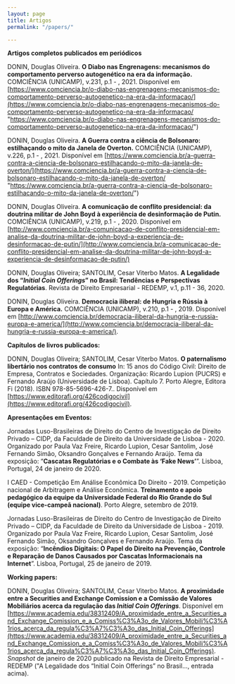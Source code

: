 ```yaml
---
layout: page
title: Artigos
permalink: "/papers/"

---
```

**Artigos completos publicados em periódicos**

DONIN, Douglas Oliveira. **O Diabo nas Engrenagens: mecanismos do comportamento perverso autogenético na era da informação.** COMCIÊNCIA (UNICAMP), v.231, p.1 - , 2021. Disponível em [https://www.comciencia.br/o-diabo-nas-engrenagens-mecanismos-do-comportamento-perverso-autogenetico-na-era-da-informacao/](https://www.comciencia.br/o-diabo-nas-engrenagens-mecanismos-do-comportamento-perverso-autogenetico-na-era-da-informacao/ "https://www.comciencia.br/o-diabo-nas-engrenagens-mecanismos-do-comportamento-perverso-autogenetico-na-era-da-informacao/")

DONIN, Douglas Oliveira. **A Guerra contra a ciência de Bolsonaro: estilhaçando o mito da Janela de Overton.** COMCIÊNCIA (UNICAMP), v.226, p.1 - , 2021. Disponível em [https://www.comciencia.br/a-guerra-contra-a-ciencia-de-bolsonaro-estilhacando-o-mito-da-janela-de-overton/](https://www.comciencia.br/a-guerra-contra-a-ciencia-de-bolsonaro-estilhacando-o-mito-da-janela-de-overton/ "https://www.comciencia.br/a-guerra-contra-a-ciencia-de-bolsonaro-estilhacando-o-mito-da-janela-de-overton/")

DONIN, Douglas Oliveira. **A comunicação de conflito presidencial: da doutrina militar de John Boyd à experiência de desinformação de Putin.** COMCIÊNCIA (UNICAMP), v.219, p.1 - , 2020. Disponível em [http://www.comciencia.br/a-comunicacao-de-conflito-presidencial-em-analise-da-doutrina-militar-de-john-boyd-a-experiencia-de-desinformacao-de-putin/](http://www.comciencia.br/a-comunicacao-de-conflito-presidencial-em-analise-da-doutrina-militar-de-john-boyd-a-experiencia-de-desinformacao-de-putin/)

DONIN, Douglas Oliveira; SANTOLIM, Cesar Viterbo Matos. **A Legalidade dos “_Initial Coin Offerings_” no Brasil: Tendências e Perspectivas Regulatórias**. Revista de Direito Empresarial - REDEMP, v.1, p.11 - 36, 2020.

DONIN, Douglas Oliveira. **Democracia iliberal: de Hungria e Rússia à Europa e América.** COMCIÊNCIA (UNICAMP), v.210, p.1 - , 2019. Disponível em [http://www.comciencia.br/democracia-iliberal-da-hungria-e-russia-europa-e-america/](http://www.comciencia.br/democracia-iliberal-da-hungria-e-russia-europa-e-america/).

**Capítulos de livros publicados:**

DONIN, Douglas Oliveira; SANTOLIM, Cesar Viterbo Matos. **O paternalismo libertário nos contratos de consumo** In: 15 anos do Código Civil: Direito de Empresa, Contratos e Sociedades. Organização: Ricardo Lupion (PUCRS) e Fernando Araújo (Universidade de Lisboa). Capítulo 7. Porto Alegre, Editora Fi (2018). ISBN 978-85-5696-426-7.. Disponível em [https://www.editorafi.org/426codigocivil](https://www.editorafi.org/426codigocivil).

**Apresentações em Eventos:**

Jornadas Luso-Brasileiras de Direito do Centro de Investigação de Direito Privado – CIDP, da Faculdade de Direito da Universidade de Lisboa - 2020. Organizado por Paula Vaz Freire, Ricardo Lupion, Cesar Santolim, José Fernando Simão, Oksandro Gonçalves e Fernando Araújo. Tema da exposição: “**Cascatas Regulatórias e o Combate às ‘Fake News’**”. Lisboa, Portugal, 24 de janeiro de 2020.

I CAED - Competição Em Análise Econômica Do Direito - 2019. Competição nacional de Arbitragem e Análise Econômica. **Treinamento e apoio pedagógico da equipe da Universidade Federal do Rio Grande do Sul (equipe vice-campeã nacional)**. Porto Alegre, setembro de 2019.

Jornadas Luso-Brasileiras de Direito do Centro de Investigação de Direito Privado – CIDP, da Faculdade de Direito da Universidade de Lisboa - 2019. Organizado por Paula Vaz Freire, Ricardo Lupion, Cesar Santolim, José Fernando Simão, Oksandro Gonçalves e Fernando Araújo. Tema da exposição: “**Incêndios Digitais: O Papel do Direito na Prevenção, Controle e Reparação de Danos Causados por Cascatas Informacionais na Internet**”. Lisboa, Portugal, 25 de janeiro de 2019.

**Working papers:**

DONIN, Douglas Oliveira; SANTOLIM, Cesar Viterbo Matos. **A proximidade entre a Securities and Exchange Comission e a Comissão de Valores Mobiliários acerca da regulação das _Initial Coin Offerings_**. Disponível em [https://www.academia.edu/38312409/A_proximidade_entre_a_Securities_and_Exchange_Comission_e_a_Comiss%C3%A3o_de_Valores_Mobili%C3%A1rios_acerca_da_regula%C3%A7%C3%A3o_das_Initial_Coin_Offerings](https://www.academia.edu/38312409/A_proximidade_entre_a_Securities_and_Exchange_Comission_e_a_Comiss%C3%A3o_de_Valores_Mobili%C3%A1rios_acerca_da_regula%C3%A7%C3%A3o_das_Initial_Coin_Offerings). _Snapshot_ de janeiro de 2020 publicado na Revista de Direito Empresarial - REDEMP ("A Legalidade dos “Initial Coin Offerings” no Brasil..., entrada acima).